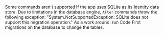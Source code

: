 Some commands aren't supported if the app uses SQLite as its Identity data store. Due to limitations in the database engine, 
`Alter` commands throw the following exception: 
"System.NotSupportedException: SQLite does not support this migration operation." As a work around, 
run Code First migrations on the database to change the tables.
